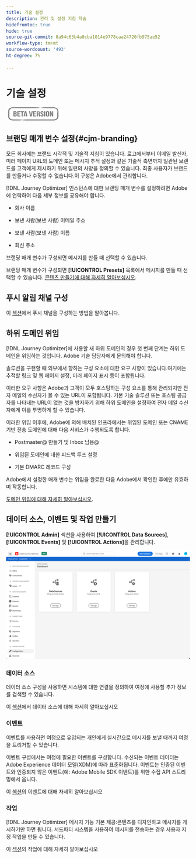 ```yaml
---
title: 기술 설정
description: 관리 및 설정 지침 학습
hidefromtoc: true
hide: true
source-git-commit: 8a94c63b4a0cba1014e9778caa24720fb975ae52
workflow-type: tm+mt
source-wordcount: '493'
ht-degree: 7%

---
```


# 기술 설정

![](../assets/do-not-localize/badge.png)

## 브랜딩 매개 변수 설정{#cjm-branding}

모든 회사에는 브랜드 시각적 및 기술적 지침이 있습니다. 로고에서부터 이메일 발신자, 미러 페이지 URL의 도메인 또는 메시지 추적 설정과 같은 기술적 측면까지 일관된 브랜드를 고객에게 제시하기 위해 일련의 사양을 정의할 수 있습니다.
최종 사용자가 브랜드를 만들거나 수정할 수 없습니다.이 구성은 Adobe에서 관리합니다.

[!DNL Journey Optimizer] 인스턴스에 대한 브랜딩 매개 변수를 설정하려면 Adobe에 연락하여 다음 세부 정보를 공유해야 합니다.

* 회사 이름

* 보낸 사람(보낸 사람) 이메일 주소

* 보낸 사람(보낸 사람) 이름

* 회신 주소

브랜딩 매개 변수가 구성되면 메시지를 만들 때 선택할 수 있습니다.

브랜딩 매개 변수가 구성되면 **[!UICONTROL Presets]** 목록에서 메시지를 만들 때 선택할 수 있습니다. [콘텐츠 만들기에 대해 자세히 알아보십시오](../create-message.md).

## 푸시 알림 채널 구성

이 [섹션](../create-push.md)에서 푸시 채널을 구성하는 방법을 알아봅니다.

## 하위 도메인 위임

[!DNL Journey Optimizer]에 사용할 새 하위 도메인의 경우 첫 번째 단계는 하위 도메인을 위임하는 것입니다. Adobe 기술 담당자에게 문의해야 합니다.

솔루션을 구현할 때 외부에서 향하는 구성 요소에 대한 요구 사항이 있습니다.여기에는 추적할 링크 및 웹 페이지 설정, 미러 페이지 표시 등이 포함됩니다.

이러한 요구 사항은 Adobe과 고객이 모두 호스팅하는 구성 요소를 통해 관리되지만 전자 메일의 수신자가 볼 수 있는 URL이 포함됩니다.  기본 기술 솔루션 또는 호스팅 공급자를 나타내는 URL이 없는 것을 방지하기 위해 하위 도메인을 설정하여 전자 메일 수신자에게 이를 투명하게 할 수 있습니다.

이러한 위임 이후에, Adobe에 의해 배치된 인프라에서는 위임된 도메인 또는 CNAME 기반 전송 도메인에 대해 다음 서비스가 수행되도록 합니다.

* Postmaster@ 만들기 및 Inbox 남용@

* 위임된 도메인에 대한 피드백 루프 설정

* 기본 DMARC 레코드 구성

Adobe에서 설정한 매개 변수는 위임을 완료한 다음 Adobe에서 확인한 후에만 유효하며 작동합니다.

[도메인 위임에 대해 자세히 알아보십시오](https://helpx.adobe.com/kr/campaign/kb/domain-name-delegation.html).


## 데이터 소스, 이벤트 및 작업 만들기

**[!UICONTROL Admin]** 섹션을 사용하여 **[!UICONTROL Data Sources]**, **[!UICONTROL Events]** 및 **[!UICONTROL Actions]**&#x200B;을 관리합니다.

![](../assets/admin-menu.png)

### 데이터 소스

데이터 소스 구성을 사용하면 시스템에 대한 연결을 정의하여 여정에 사용할 추가 정보를 검색할 수 있습니다.

이 [섹션](../datasource/about-data-sources.md)에서 데이터 소스에 대해 자세히 알아보십시오

### 이벤트

이벤트를 사용하면 여정으로 유입되는 개인에게 실시간으로 메시지를 보낼 때까지 여정을 트리거할 수 있습니다.

이벤트 구성에서는 여정에 필요한 이벤트를 구성합니다. 수신되는 이벤트 데이터는 Adobe Experience 데이터 모델(XDM)에 따라 표준화됩니다. 이벤트는 인증된 이벤트와 인증되지 않은 이벤트(예: Adobe Mobile SDK 이벤트)를 위한 수집 API 스트리밍에서 옵니다.

이 [섹션](../event/about-events.md)의 이벤트에 대해 자세히 알아보십시오

### 작업

[!DNL Journey Optimizer] 메시지 기능 기본 제공:콘텐츠를 디자인하고 메시지를 게시하기만 하면 됩니다. 서드파티 시스템을 사용하여 메시지를 전송하는 경우 사용자 지정 작업을 만들 수 있습니다.

이 [섹션](../action/action.md)의 작업에 대해 자세히 알아보십시오
